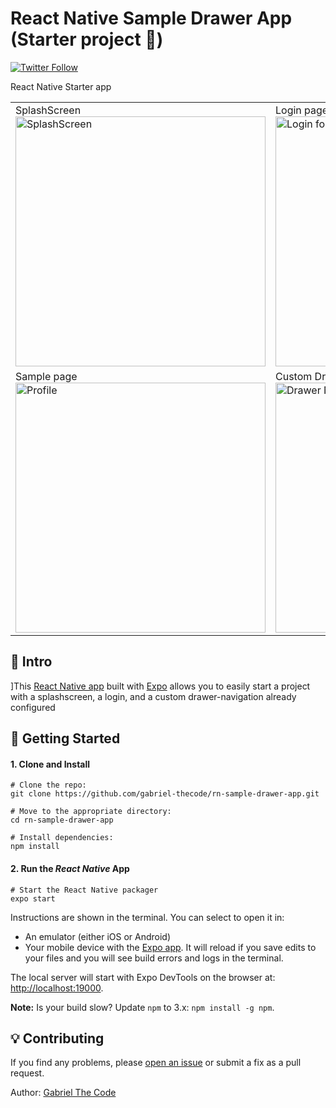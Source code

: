 # React Native Sample Drawer App (Starter project 🚀) 

[![Twitter Follow](https://img.shields.io/twitter/follow/gabriel_theCode.svg?style=social)](https://twitter.com/gabriel_theCode)

React Native Starter app

<table><tr>
<td width="50%">
SplashScreen
<img src="https://github.com/gabriel-TheCode/rn-sample-drawer-app/blob/master/screenshots/rn-splashcreen.png?raw=true" width="400" alt="SplashScreen">
</td>
<td width="50%">
Login page
<img src="https://github.com/gabriel-TheCode/rn-sample-drawer-app/blob/master/screenshots/rn-login.png?raw=true" width="400" alt="Login form">
</td></tr>
  <tr>
<td width="50%">
Sample page
<img src="https://github.com/gabriel-TheCode/rn-sample-drawer-app/blob/master/screenshots/rn-profile.png?raw=true" width="400" alt="Profile">
</td>
<td width="50%">
Custom Drawer Navigation
<img src="https://github.com/gabriel-TheCode/rn-sample-drawer-app/blob/master/screenshots/rn-drawer.png?raw=true" width="400" alt="Drawer Navigation">
</td>
  </tr>
</table>

## 👋 Intro

]This [React Native app](https://facebook.github.io/react-native/) built with [Expo](https://github.com/expo/expo) allows you to easily start a project with a splashscreen, a login, and a custom drawer-navigation already configured



## 🚀 Getting Started

#### 1. Clone and Install


```
# Clone the repo:
git clone https://github.com/gabriel-thecode/rn-sample-drawer-app.git

# Move to the appropriate directory:
cd rn-sample-drawer-app

# Install dependencies:
npm install
```

#### 2. Run the _React Native_ App

```
# Start the React Native packager
expo start
```

Instructions are shown in the terminal. You can select to open it in:

- An emulator (either iOS or Android)
- Your mobile device with the [Expo app](https://expo.io/). It will reload if you save edits to your files and you will see build errors and logs in the terminal.

The local server will start with Expo DevTools on the browser at:
[http://localhost:19000](http://localhost:19000).


**Note:** Is your build slow? Update `npm` to 3.x: `npm install -g npm`.


## 💡 Contributing

If you find any problems, please [open an issue](https://github.com/gabriel-thecode/rn-sample-drawer-app/issues/new) or submit a fix as a pull request.




Author: <a href="http://www.twitter.com/gabriel_theCode">Gabriel The Code</a>


